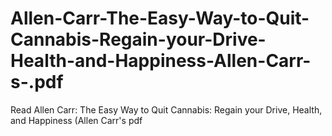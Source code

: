 # Allen-Carr-The-Easy-Way-to-Quit-Cannabis-Regain-your-Drive-Health-and-Happiness-Allen-Carr-s-.pdf
Read Allen Carr: The Easy Way to Quit Cannabis: Regain your Drive, Health, and Happiness (Allen Carr's  pdf

